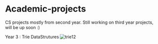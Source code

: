 # Academic-projects
CS projects mostly from second year. Still working on third year projects, will be up soon :)

Year 3 : Trie DataStrutures 
![trie12](https://user-images.githubusercontent.com/81516464/116885510-1cd0ff80-ac67-11eb-90fb-445752e5a5c5.jpeg)

